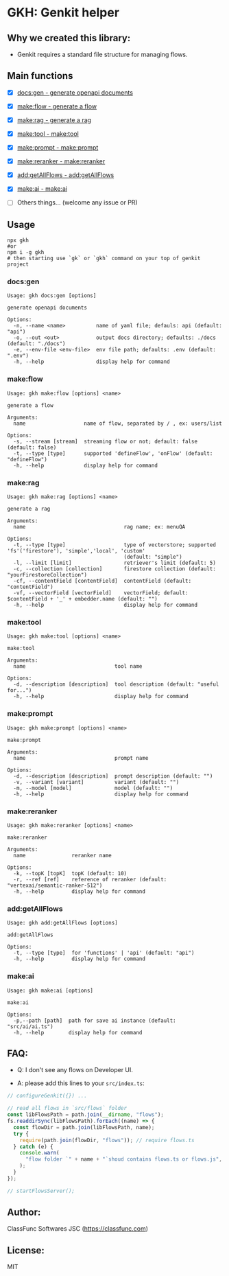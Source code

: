 # GKH: Genkit helper

## Why we created this library:

- Genkit requires a standard file structure for managing flows.

## Main functions

- [x] [docs:gen - generate openapi documents](#docs:gen)
- [x] [make:flow - generate a flow](#make:flow)
- [x] [make:rag - generate a rag](#make:rag)
- [x] [make:tool - make:tool](#make:tool)
- [x] [make:prompt - make:prompt](#make:prompt)
- [x] [make:reranker - make:reranker](#make:reranker)
- [x] [add:getAllFlows - add:getAllFlows](#add:getAllFlows)
- [x] [make:ai - make:ai](#make:ai)

- [ ] Others things... (welcome any issue or PR)

## Usage

```shell
npx gkh
#or
npm i -g gkh
# then starting use `gk` or `gkh` command on your top of genkit project
```

### <a id="docs:gen">docs:gen</a>

```
Usage: gkh docs:gen [options]

generate openapi documents

Options:
  -n, --name <name>          name of yaml file; defauls: api (default: "api")
  -o, --out <out>            output docs directory; defaults: ./docs (default: "./docs")
  -e, --env-file <env-file>  env file path; defaults: .env (default: ".env")
  -h, --help                 display help for command

```

### <a id="make:flow">make:flow</a>

```
Usage: gkh make:flow [options] <name>

generate a flow

Arguments:
  name                   name of flow, separated by / , ex: users/list

Options:
  -s, --stream [stream]  streaming flow or not; default: false (default: false)
  -t, --type [type]      supported 'defineFlow', 'onFlow' (default: "defineFlow")
  -h, --help             display help for command

```

### <a id="make:rag">make:rag</a>

```
Usage: gkh make:rag [options] <name>

generate a rag

Arguments:
  name                                rag name; ex: menuQA

Options:
  -t, --type [type]                   type of vectorstore; supported 'fs'('firestore'), 'simple','local', 'custom'
                                      (default: "simple")
  -l, --limit [limit]                 retriever's limit (default: 5)
  -c, --collection [collection]       firestore collection (default: "yourFirestoreCollection")
  -cf, --contentField [contentField]  contentField (default: "contentField")
  -vf, --vectorField [vectorField]    vectorField; default: $contentField + '_' + embedder.name (default: "")
  -h, --help                          display help for command

```

### <a id="make:tool">make:tool</a>

```
Usage: gkh make:tool [options] <name>

make:tool

Arguments:
  name                             tool name

Options:
  -d, --description [description]  tool description (default: "useful for...")
  -h, --help                       display help for command

```

### <a id="make:prompt">make:prompt</a>

```
Usage: gkh make:prompt [options] <name>

make:prompt

Arguments:
  name                             prompt name

Options:
  -d, --description [description]  prompt description (default: "")
  -v, --variant [variant]          variant (default: "")
  -m, --model [model]              model (default: "")
  -h, --help                       display help for command

```

### <a id="make:reranker">make:reranker</a>

```
Usage: gkh make:reranker [options] <name>

make:reranker

Arguments:
  name               reranker name

Options:
  -k, --topK [topK]  topK (default: 10)
  -r, --ref [ref]    reference of reranker (default: "vertexai/semantic-ranker-512")
  -h, --help         display help for command

```

### <a id="add:getAllFlows">add:getAllFlows</a>

```
Usage: gkh add:getAllFlows [options]

add:getAllFlows

Options:
  -t, --type [type]  for 'functions' | 'api' (default: "api")
  -h, --help         display help for command

```

### <a id="make:ai">make:ai</a>

```
Usage: gkh make:ai [options]

make:ai

Options:
  -p,--path [path]  path for save ai instance (default: "src/ai/ai.ts")
  -h, --help        display help for command

```

## FAQ:

- Q: I don't see any flows on Developer UI.

- A: please add this lines to your `src/index.ts`:

```ts
// configureGenkit({}) ...

// read all flows in `src/flows` folder
const libFlowsPath = path.join(__dirname, "flows");
fs.readdirSync(libFlowsPath).forEach((name) => {
  const flowDir = path.join(libFlowsPath, name);
  try {
    require(path.join(flowDir, "flows")); // require flows.ts
  } catch (e) {
    console.warn(
      "flow folder `" + name + "`shoud contains flows.ts or flows.js",
    );
  }
});

// startFlowsServer();
```

## Author:

ClassFunc Softwares JSC (https://classfunc.com)

## License:

MIT
